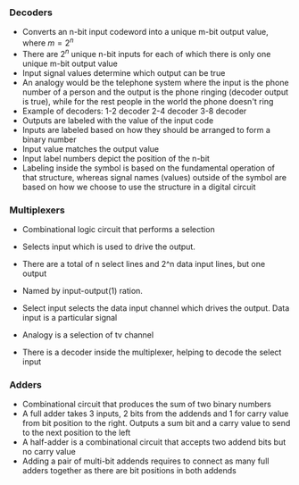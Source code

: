 ### Decoders
- Converts an n-bit input codeword into a unique m-bit output value, where $m = 2^n$
- There are $2^n$ unique n-bit inputs for each of which there is only one unique m-bit output value
- Input signal values determine which output can be true
- An analogy would be the telephone system where the input is the phone number of a person and the output is the phone ringing (decoder output is true), while for the rest people in the world the phone doesn't ring
- Example of decoders:
	1-2 decoder
	2-4 decoder
	3-8 decoder
- Outputs are labeled with the value of the input code
- Inputs are labeled based on how they should be arranged to form a binary number
- Input value matches the output value
- Input label numbers depict the position of the n-bit
- Labeling inside the symbol is based on the fundamental operation of that structure, whereas signal names (values) outside of the symbol are based on how we choose to use the structure in a digital circuit


### Multiplexers
- Combinational logic circuit that performs a selection
- Selects input which is used to drive the output.
- There are a total of n select lines and 2^n data input lines, but one output
- Named by input-output(1) ration.
- Select input selects the data input channel which drives the output. Data input is a particular signal 
- Analogy is a selection of tv channel

- There is a decoder inside the multiplexer, helping to decode the select input


### Adders
- Combinational circuit that produces the sum of two binary numbers
- A full adder takes 3 inputs, 2 bits from the addends and 1 for carry value from bit position to the right. Outputs a sum bit and a carry value to send to the next position to the left
- A half-adder is a combinational circuit that accepts two addend bits but no carry value
- Adding a pair of multi-bit addends requires to connect as many full adders together as there are bit positions in both addends